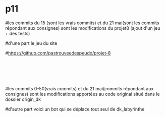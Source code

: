 # p11

#les commits du 15 (sont les vrais commits) et du 21 mai(sont les commits répondant aux consignes) sont les modifications du projet8 (ajout d'un jeu + des tests)

#d'une part le jeu du site

#https://github.com/pastrouveedespeudo/projet-8


<br><br><br><br>


#les commits 0-50(vrais commits) et du 21 mai(commits répondant aux consignes) sont les modifications apportées au code original situé dans le dossier origin_dk


#d'autre part voici un bot qui se déplace tout seul de dk_labyrinthe


